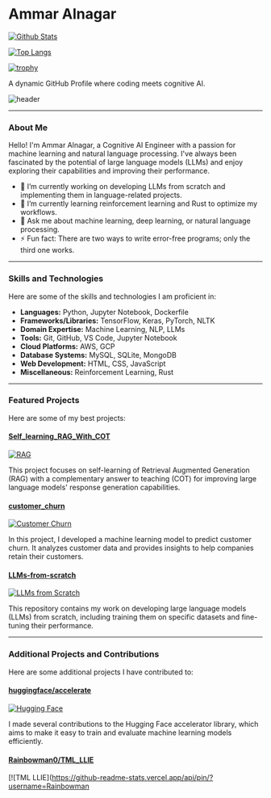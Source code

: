 # Ammar Alnagar

[![Github Stats](https://github-readme-stats.vercel.app/api?username=Ammar-Alnagar)](https://github.com/Ammar-Alnagar)

[![Top Langs](https://github-readme-stats.vercel.app/api/top-langs/?username=Ammar-Alnagar)](https://github.com/Ammar-Alnagar)

[![trophy](https://github-profile-trophy.vercel.app/?username=Ammar-Alnagar)](https://github.com/Ammar-Alnagar)

A dynamic GitHub Profile where coding meets cognitive AI.

![header](https://github.com/Ammar-Alnagar/Ammar-Alnagar/blob/main/header.gif)

---

### About Me

Hello! I'm Ammar Alnagar, a Cognitive AI Engineer with a passion for machine learning and natural language processing. I've always been fascinated by the potential of large language models (LLMs) and enjoy exploring their capabilities and improving their performance.

- 🔭 I’m currently working on developing LLMs from scratch and implementing them in language-related projects.
- 🌱 I’m currently learning reinforcement learning and Rust to optimize my workflows.
- 💬 Ask me about machine learning, deep learning, or natural language processing.
- ⚡ Fun fact: There are two ways to write error-free programs; only the third one works.

---

### Skills and Technologies

Here are some of the skills and technologies I am proficient in:

- **Languages:** Python, Jupyter Notebook, Dockerfile
- **Frameworks/Libraries:** TensorFlow, Keras, PyTorch, NLTK
- **Domain Expertise:** Machine Learning, NLP, LLMs
- **Tools:** Git, GitHub, VS Code, Jupyter Notebook
- **Cloud Platforms:** AWS, GCP
- **Database Systems:** MySQL, SQLite, MongoDB
- **Web Development:** HTML, CSS, JavaScript
- **Miscellaneous:** Reinforcement Learning, Rust

---

### Featured Projects

Here are some of my best projects:

#### [Self_learning_RAG_With_COT](https://github.com/Ammar-Alnagar/Self_learning_RAG_With_COT)

[![RAG](https://github-readme-stats.vercel.app/api/pin/?username=Ammar-Alnagar&repo=Self_learning_RAG_With_COT)](https://github.com/Ammar-Alnagar/Self_learning_RAG_With_COT)

This project focuses on self-learning of Retrieval Augmented Generation (RAG) with a complementary answer to teaching (COT) for improving large language models' response generation capabilities.

#### [customer_churn](https://github.com/Ammar-Alnagar/customer_churn)

[![Customer Churn](https://github-readme-stats.vercel.app/api/pin/?username=Ammar-Alnagar&repo=customer_churn)](https://github.com/Ammar-Alnagar/customer_churn)

In this project, I developed a machine learning model to predict customer churn. It analyzes customer data and provides insights to help companies retain their customers.

#### [LLMs-from-scratch](https://github.com/Ammar-Alnagar/LLMs-from-scratch)

[![LLMs from Scratch](https://github-readme-stats.vercel.app/api/pin/?username=Ammar-Alnagar&repo=LLMs-from-scratch)](https://github.com/Ammar-Alnagar/LLMs-from-scratch)

This repository contains my work on developing large language models (LLMs) from scratch, including training them on specific datasets and fine-tuning their performance.

---

### Additional Projects and Contributions

Here are some additional projects I have contributed to:

#### [huggingface/accelerate](https://github.com/huggingface/accelerate)

[![Hugging Face](https://github-readme-stats.vercel.app/api/pin/?username=huggingface&repo=accelerate)](https://github.com/huggingface/accelerate)

I made several contributions to the Hugging Face accelerator library, which aims to make it easy to train and evaluate machine learning models efficiently.

#### [Rainbowman0/TML_LLIE](https://github.com/Rainbowman0/TML_LLIE)

[![TML LLIE](https://github-readme-stats.vercel.app/api/pin/?username=Rainbowman